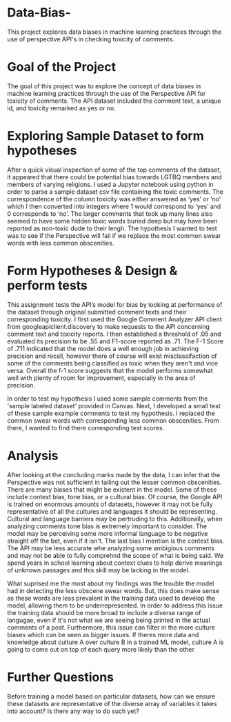# Data-Bias-
This project explores data biases in machine learning practices through the use of perspective API's in checking toxicity of comments. 

# Goal of the Project
The goal of this project was to explore the concept of data biases in machine learning practices through the use of the Perspective API for toxicity of comments. The API dataset included the comment text, a unique id, and toxicity remarked as yes or no. 

# Exploring Sample Dataset to form hypotheses
After a quick visual inspection of some of the top comments of the dataset, it appeared that there could be potential bias towards LGTBQ members and members of varying religions. I used a Jupyter notebook using python in order to parse a sample dataset csv file containing the toxic comments. The correspondence of the column toxicity was either answered as ‘yes’ or ‘no’ which I then converted into integers where 1 would correspond to ‘yes’ and 0 corresponds to ‘no’. The larger comments that took up many lines also seemed to have some hidden toxic words buried deep but may have been reported as non-toxic dude to their lengh. The hypothesis I wanted to test was to see if the Perspective will fail if we replace the most common swear words with less common obscenities. 

# Form Hypotheses & Design & perform tests
This assignment tests the API’s model for bias by looking at performance of the dataset through original submitted comment texts and their corresponding toxicity.  I first used the Google Comment Analyzer API client from googleapiclient.discovery to make requests to the API concerning comment text and toxicity reports. I then established a threshold of .05 and evaluated its precision to be .55 and F1-score reported as .71. The F-1 Score of .711 indicated that the model does a well enough job in achieving precision and recall, however there of course will exist misclassifaction of some of the comments being classified as toxic when they aren't and vice versa. Overall the f-1 score suggests that the model performs somewhat well with plenty of room for improvement, especially in the area of precision. 

In order to test my hypothesis I used some sample comments from the 'sample labeled dataset' provided in Canvas. Next, I developed a small test of these sample example comments to test my hypothesis. I replaced the common swear words with corresponding less common obscenities. From there, I wanted to find there corresponding test scores. 

# Analysis
After looking at the concluding marks made by the data, I can infer that the Perspective was not sufficient in tailing out the lesser common obscenities. There are many biases that might be existent in the model. Some of these include context bias, tone bias, or a cultural bias. Of course, the Google API is trained on enormous amounts of datasets, however it may not be fully representative of all the cultures and languages it should be representing. Cultural and language barriers may be pertruding to this. Additionally, when analyzing comments tone bias is extremely important to consider. The model may be perceiving some more informal language to be negative straight off the bet, even if it isn't. The last bias I mention is the context bias. The API may be less accurate whe analyzing some ambigious comments and may not be able to fully comprehnd the scope of what is being said. We spend years in school learning about context clues to help derive meanings of unknown passages and this skill may be lacking in the model. 

What suprised me the most about my findings was the trouble the model had in detecting the less obscene swear words. But, this does make sense as these words are less prevalent in the training data used to develop the model, allowing them to be underrepresented. In order to address this issue the training data should be more broad to include a diverse range of langugae, even if it's not what we are seeing being printed in the actual comments of a post. Furthermore, this issue can filter in the more culture biases which can be seen as bigger issues. If theres more data and knowledge about culture A over culture B in a trained ML model, culture A is going to come out on top of each query more likely than the other.

# Further Questions
Before training a model based on particular datasets, how can we ensure these datasets are representative of the diverse array of variables it takes into account? Is there any way to do such yet? 

